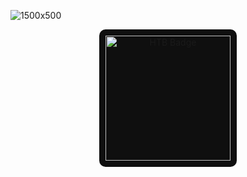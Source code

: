 ![1500x500](https://github.com/user-attachments/assets/9e305790-4a0c-4fad-85a4-bd69d3187043)
<p align="center">

  <img src="https://www.hackthebox.com/badge/image/2170485" alt="HTB Badge" width="200" style="background-color: #0f0f0f; padding: 10px; border-radius: 10px;">
</p>
